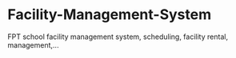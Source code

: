 # Facility-Management-System
FPT school facility management system, scheduling, facility rental, management,...
